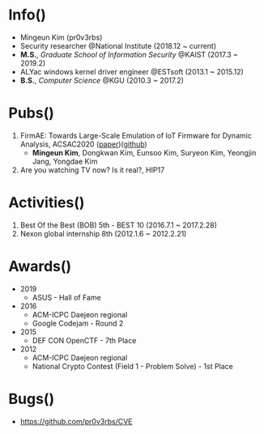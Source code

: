 # Info()
* Mingeun Kim (pr0v3rbs)
* Security researcher @National Institute (2018.12 ~ current)
* **M.S.**, *Graduate School of Information Security* @KAIST (2017.3 ~ 2019.2)
* ALYac windows kernel driver engineer @ESTsoft (2013.1 ~ 2015.12)
* **B.S.**, *Computer Science* @KGU (2010.3 ~ 2017.2)


# Pubs()
1. FirmAE: Towards Large-Scale Emulation of IoT Firmware for Dynamic Analysis, ACSAC2020 ([paper](https://syssec.kaist.ac.kr/pub/2020/kim_acsac2020.pdf))([github](https://github.com/pr0v3rbs/FirmAE))
   - **Mingeun Kim**, Dongkwan Kim, Eunsoo Kim, Suryeon Kim, Yeongjin Jang, Yongdae Kim
2. Are you watching TV now? Is it real?, HIP17

# Activities()
1. Best Of the Best (BOB) 5th - BEST 10 (2016.7.1 ~ 2017.2.28)
2. Nexon global internship 8th (2012.1.6 ~ 2012.2.21)

# Awards()
* 2019
  * ASUS - Hall of Fame
* 2016
  * ACM-ICPC Daejeon regional
  * Google Codejam - Round 2
* 2015
  * DEF CON OpenCTF - 7th Place
* 2012
  * ACM-ICPC Daejeon regional
  * National Crypto Contest (Field 1 - Problem Solve) - 1st Place

# Bugs()
* https://github.com/pr0v3rbs/CVE
